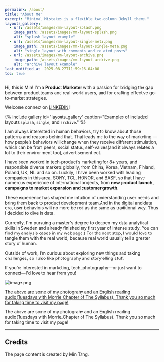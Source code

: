 ```yaml
---
permalink: /about/
title: "About Me"
excerpt: "Minimal Mistakes is a flexible two-column Jekyll theme."
layouts_gallery:
  - url: /assets/images/mm-layout-splash.png
    image_path: /assets/images/mm-layout-splash.png
    alt: "splash layout example"
  - url: /assets/images/mm-layout-single-meta.png
    image_path: /assets/images/mm-layout-single-meta.png
    alt: "single layout with comments and related posts"
  - url: /assets/images/mm-layout-archive.png
    image_path: /assets/images/mm-layout-archive.png
    alt: "archive layout example"
last_modified_at: 2025-08-27T11:59:26-04:00
toc: true
---
```


Hi, this is Min! I'm a **Product Marketer** with a passion for bridging the gap between product teams and real-world users, and for crafting effective go-to-market strategies.

Welcome connect on [LINKEDIN](http://www.linkedin.com/in/kylatang)!

{% include gallery id="layouts_gallery" caption="Examples of included layouts `splash`, `single`, and `archive`." %}

I am always interested in human behaviors, try to know about those patterns and reasons behind that. That leads me to the way of marketing — how people’s behaviors will change when they receive different stimulation, which can be from peers, social status, self-values(and it always relates a lot to their environment too), advertisement ect. 

I have been worked in tech-product’s marketing for 8+ years, and responsible diverse markets globally, from China, Korea, Vietnam, Finland, Poland, UK, NL and so on. Luckily, I have been worked with leading companies in this area, SONY, TCL, HONOR, and BASF, so that I have numerous experience of international projects, from **new** **product launch, campaigns to market expansion and customer growth**.


These experience has shaped me intuition of understanding user needs and bring them back to product development team.And in the digital and data era, user behaviors will no more be red as the same as traditional way. Thus I decided to dive in data.

Currently, I'm pursuing a master's degree to deepen my data analytical skills in Sweden and already finished my first year of intense study. You can find my analysis cases in my webpage:) For the next step, I would love to tangle them with the real world, because real world usually tell a greater story of human. 

Outside of work, I'm curious about exploring new things and taking challenges, so I also like photography and storytelling stuff.

If you’re interested in marketing, tech, photography—or just want to connect—I'd love to hear from you!

![image.png](About%20Me%201f286b87c25d800d9bf4e0d8e167feef/078bfb1c-ac50-4bec-b5d2-f4533c12f41b.png)


[The above are some of my photograhy and an English reading audio(Tuesdays with Morrie_Chapter of The Syllabus). Thank you so much for taking time to visit my page!](https://drive.google.com/file/d/16HeFjpZDUt772pJ52b9npKI9SrTtY3wa/view?usp=sharing)

The above are some of my photograhy and an English reading audio(Tuesdays with Morrie_Chapter of The Syllabus). Thank you so much for taking time to visit my page!


---

## Credits


The page content is created by Min Tang.
